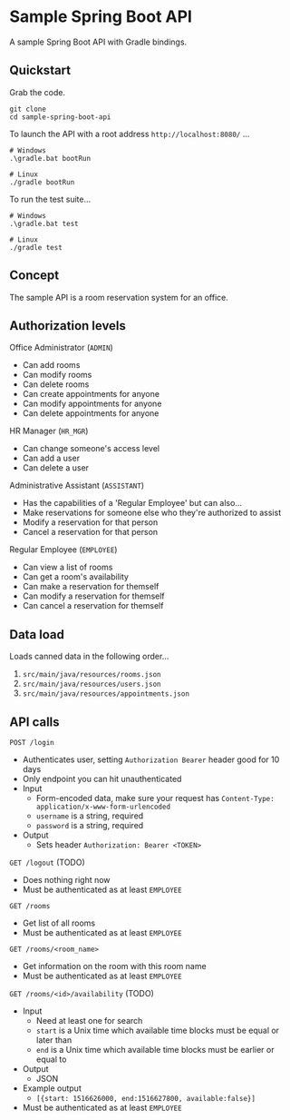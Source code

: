 
# Sample Spring Boot API

A sample Spring Boot API with Gradle bindings.

## Quickstart

Grab the code.

```
git clone 
cd sample-spring-boot-api
```

To launch the API with a root address `http://localhost:8080/` ...

```
# Windows
.\gradle.bat bootRun

# Linux
./gradle bootRun
```

To run the test suite...

```
# Windows
.\gradle.bat test

# Linux
./gradle test
```

## Concept

The sample API is a room reservation system for an office.

## Authorization levels

Office Administrator (`ADMIN`)
- Can add rooms
- Can modify rooms
- Can delete rooms
- Can create appointments for anyone
- Can modify appointments for anyone
- Can delete appointments for anyone

HR Manager (`HR_MGR`)
- Can change someone's access level
- Can add a user
- Can delete a user

Administrative Assistant (`ASSISTANT`)
- Has the capabilities of a 'Regular Employee' but can also...
- Make reservations for someone else who they're authorized to assist
- Modify a reservation for that person
- Cancel a reservation for that person

Regular Employee (`EMPLOYEE`)
- Can view a list of rooms
- Can get a room's availability
- Can make a reservation for themself
- Can modify a reservation for themself
- Can cancel a reservation for themself

## Data load

Loads canned data in the following order...

1. `src/main/java/resources/rooms.json`
2. `src/main/java/resources/users.json`
3. `src/main/java/resources/appointments.json`

## API calls

`POST /login`
- Authenticates user, setting `Authorization Bearer` header good for 10 days
- Only endpoint you can hit unauthenticated
- Input
    - Form-encoded data, make sure your request has `Content-Type: application/x-www-form-urlencoded`
    - `username` is a string, required
    - `password` is a string, required
- Output
    - Sets header `Authorization: Bearer <TOKEN>`

`GET /logout` (TODO)
- Does nothing right now
- Must be authenticated as at least `EMPLOYEE`

`GET /rooms`
- Get list of all rooms
- Must be authenticated as at least `EMPLOYEE`

`GET /rooms/<room_name>`
- Get information on the room with this room name
- Must be authenticated as at least `EMPLOYEE`

`GET /rooms/<id>/availability` (TODO)
- Input
    - Need at least one for search
    - `start` is a Unix time which available time blocks must be equal or later than
    - `end` is a Unix time which available time blocks must be earlier or equal to
- Output
    - JSON
- Example output
    - `[{start: 1516626000, end:1516627800, available:false}]`
- Must be authenticated as at least `EMPLOYEE`
